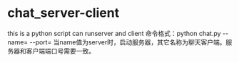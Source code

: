 # chat_server-client
this is a python script can runserver and client
命令格式：python chat.py --name=  --port=
当name值为server时，启动服务器，其它名称为聊天客户端。服务器和客户端端口号需要一致。